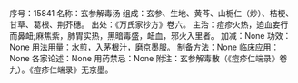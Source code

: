序号：15841
名称：玄参解毒汤
组成：玄参、生地、黄芩、山栀仁（炒）、桔梗、甘草、葛根、荆芥穗。
出处：《万氏家抄方》卷六。
主治：痘疹火热，迫血妄行而鼻衄;麻焦紫，肺胃实热，黑暗毒盛，衄血，邪火入里者。
加减：None
功效：None
用法用量：水煎，入茅根汁，磨京墨服。
制备方法：None
临床应用：None
各家论述：None
用药禁忌：None
附注：玄参解毒散（《痘疹仁端录》卷九）。《痘疹仁端录》无京墨。
